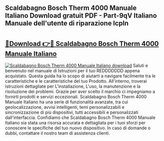 ## Scaldabagno Bosch Therm 4000 Manuale Italiano Download gratuit PDF - Part-9qV Italiano Manuale dell'utente di riparazione Icpln

# <h2><a href="http://dfgeg10.blite.top/?on=Scaldabagno+Bosch+Therm+4000+Manuale+Italiano">🔗Download 👉🔴 Scaldabagno Bosch Therm 4000 Manuale Italiano</a></h2>

[![Scaldabagno Bosch Therm 4000 Manuale Italiano download](https://i.imgur.com/lujVjoI.png)](http://dfgeg10.blite.top/?on=Scaldabagno+Bosch+Therm+4000+Manuale+Italiano)
Saluti e benvenuto nel manuale di Istruzioni per il tuo REDDDDDDD appena acquistato. Questa guida ha lo scopo di aiutarti a navigare facilmente tra le caratteristiche e le caratteristiche del tuo Prodotto. All'interno, troverai istruzioni dettagliate per L'installazione, L'uso, la manutenzione e la risoluzione dei problemi. Grazie per aver scelto il marchio ci impegniamo a fornirti prodotti e servizi eccezionali. Scaldabagno Bosch Therm 4000 Manuale Italiano ha una serie di funzionalità avanzate, tra cui geolocalizzazione, avvisi intelligenti, temi personalizzabili e sincronizzazione di più dispositivi, tutti accessibili e personalizzati dall'interfaccia. Confidiamo che Scaldabagno Bosch Therm 4000 Manuale Italiano sia stata una risorsa accurata e dettagliata per i tuoi sforzi per conoscere le specifiche del tuo nuovo dispositivo. In caso di domande o dubbi, contattare il nostro team di assistenza clienti.
